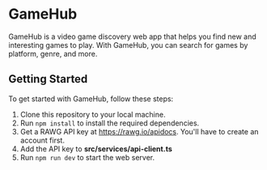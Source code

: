 # GameHub

GameHub is a video game discovery web app that helps you find new and interesting games to play. With GameHub, you can search for games by platform, genre, and more.

## Getting Started

To get started with GameHub, follow these steps:

1. Clone this repository to your local machine.
2. Run `npm install` to install the required dependencies.
3. Get a RAWG API key at https://rawg.io/apidocs. You'll have to create an account first. 
4. Add the API key to **src/services/api-client.ts**
5. Run `npm run dev` to start the web server. 
